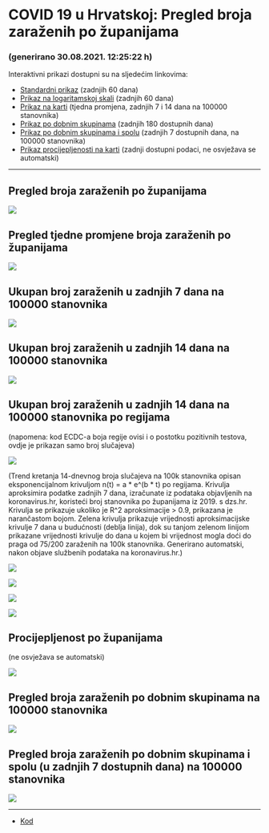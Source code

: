 # COVID 19 u Hrvatskoj: Pregled broja zaraženih po županijama

### (generirano 30.08.2021. 12:25:22 h)

Interaktivni prikazi dostupni su na sljedećim linkovima:

- [Standardni prikaz](html/index.html) (zadnjih 60 dana)
- [Prikaz na logaritamskoj skali](html/index_log.html) (zadnjih 60 dana)
- [Prikaz na karti](html/index_map.html) (tjedna promjena, zadnjih 7 i 14 dana na 100000 stanovnika)
- [Prikaz po dobnim skupinama](html/index_per_age.html) (zadnjih 180 dostupnih dana)
- [Prikaz po dobnim skupinama i spolu](html/index_pyramid.html) (zadnjih 7 dostupnih dana, na 100000 stanovnika)
- [Prikaz procijepljenosti na karti](html/index_vaccination.html) (zadnji dostupni podaci, ne osvježava se automatski)

-----

## Pregled broja zaraženih po županijama

![](img/2021_08_29_line_plots.png)

## Pregled tjedne promjene broja zaraženih po županijama

![](img/2021_08_29_map.png)

## Ukupan broj zaraženih u zadnjih 7 dana na 100000 stanovnika

![](img/2021_08_29_map_7_day_per_100k.png)

## Ukupan broj zaraženih u zadnjih 14 dana na 100000 stanovnika

![](img/2021_08_29_map_14_day_per_100k.png)

## Ukupan broj zaraženih u zadnjih 14 dana na 100000 stanovnika po regijama

(napomena: kod ECDC-a boja regije ovisi i o postotku pozitivnih testova, ovdje je prikazan samo broj slučajeva)

![](img/2021_08_29_map_14_day_per_100k_region.png)

(Trend kretanja 14-dnevnog broja slučajeva na 100k stanovnika opisan eksponencijalnom krivuljom n(t) = a * e^(b * t) po regijama. Krivulja aproksimira podatke zadnjih 7 dana, izračunate iz podataka objavljenih na koronavirus.hr, koristeći broj stanovnika po županijama iz 2019. s dzs.hr. Krivulja se prikazuje ukoliko je R^2 aproksimacije > 0.9, prikazana je narančastom bojom. Zelena krivulja prikazuje vrijednosti aproksimacijske krivulje 7 dana u budućnosti (deblja linija), dok su tanjom zelenom linijom prikazane vrijednosti krivulje do dana u kojem bi vrijednost mogla doći do praga od 75/200 zaraženih na 100k stanovnika. Generirano automatski, nakon objave službenih podataka na koronavirus.hr.)

![](img/2021_08_29_current_Jadranska_Hrvatska.png)

![](img/2021_08_29_current_Panonska_Hrvatska.png)

![](img/2021_08_29_current_Grad_Zagreb.png)

![](img/2021_08_29_current_Sjeverna_Hrvatska.png)

## Procijepljenost po županijama

(ne osvježava se automatski)

![](img/2021_08_29_vaccination.png)

## Pregled broja zaraženih po dobnim skupinama na 100000 stanovnika

![](img/2021_08_29_per_age_group.png)

## Pregled broja zaraženih po dobnim skupinama i spolu (u zadnjih 7 dostupnih dana) na 100000 stanovnika

![](img/2021_08_29_pyramid.png)

-----

- [Kod](https://github.com/ppalasek/covid_plots_croatia)

